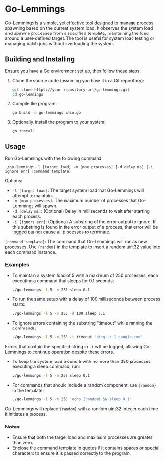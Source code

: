 # Go-Lemmings

Go-Lemmings is a simple, yet effective tool designed to manage process spawning based on the current system load. It observes the system load and spawns processes from a specified template, maintaining the load around a user-defined target. The tool is useful for system load testing or managing batch jobs without overloading the system.

## Building and Installing

Ensure you have a Go environment set up, then follow these steps:

1. Clone the source code (assuming you have it in a Git repository):
   ```bash
   git clone https://your-repository-url/go-lemmings.git
   cd go-lemmings
   ```

2. Compile the program:
   ```bash
   go build -o go-lemmings main.go
   ```

3. Optionally, install the program to your system:
   ```bash
   go install
   ```

## Usage
Run Go-Lemmings with the following command:

```
./go-lemmings -l [target load] -m [max processes] [-d delay ms] [-i ignore err] [command template]
```

Options:
- `-l [target load]`: The target system load that Go-Lemmings will attempt to maintain.
- `-m [max processes]`: The maximum number of processes that Go-Lemmings will spawn.
- `-d [delay ms]`: (Optional) Delay in milliseconds to wait after starting each process.
- `-i [ignore err]`: (Optional) A substring of the error output to ignore. If this substring is found in the error output of a process, that error will be logged but not cause all processes to terminate.

`[command template]`: The command that Go-Lemmings will run as new processes. Use `{random}` in the template to insert a random uint32 value into each command instance.

### Examples

- To maintain a system load of 5 with a maximum of 250 processes, each executing a command that sleeps for 0.1 seconds:
  ```bash
  ./go-lemmings -l 5 -m 250 sleep 0.1
  ```

- To run the same setup with a delay of 100 milliseconds between process starts:
  ```bash
  ./go-lemmings -l 5 -m 250 -d 100 sleep 0.1
  ```

- To ignore errors containing the substring "timeout" while running the commands:
  ```bash
  ./go-lemmings -l 5 -m 250 -i timeout 'ping -c 1 google.com'
  ```

Errors that contain the specified string in `-i` will be logged, allowing Go-Lemmings to continue operation despite these errors.

- To keep the system load around 5 with no more than 250 processes executing a sleep command, run:
  ```bash
  ./go-lemmings -l 5 -m 250 sleep 0.1
  ```

- For commands that should include a random component, use `{random}` in the template:
  ```bash
  ./go-lemmings -l 5 -m 250 'echo {random} && sleep 0.1'
  ```

Go-Lemmings will replace `{random}` with a random uint32 integer each time it initiates a process.

### Notes

- Ensure that both the target load and maximum processes are greater than zero.
- Enclose the command template in quotes if it contains spaces or special characters to ensure it is passed correctly to the program.